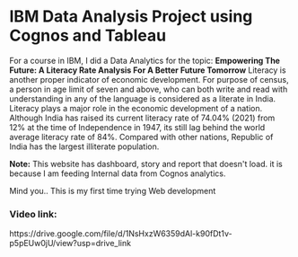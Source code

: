 # IBM Data Analysis Project using Cognos and Tableau
For a course in IBM, I did a Data Analytics for the topic:
**Empowering The Future: A Literacy Rate Analysis For A Better Future Tomorrow**
Literacy is another proper indicator of economic development. For purpose of census, a person in age limit of seven and above, who can both write and read with understanding in any of the language is considered as a literate in India. Literacy plays a major role in the economic development of a nation. Although India has raised its current literacy rate of 74.04% (2021) from 12% at the time of Independence in 1947, its still lag behind the world average literacy rate of 84%. Compared with other nations, Republic of India has the largest illiterate population.

**Note:** This website has dashboard, story and report that doesn't load. it is because I am feeding Internal data from Cognos analytics. 

Mind you.. This is my first time trying Web development

<h3>Video link:</h3> https://drive.google.com/file/d/1NsHxzW6359dAl-k90fDt1v-p5pEUw0jU/view?usp=drive_link

